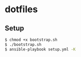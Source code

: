 # dotfiles

## Setup
```bash
$ chmod +x bootstrap.sh
$ ./bootstrap.sh
$ ansible-playbook setup.yml -K
```
